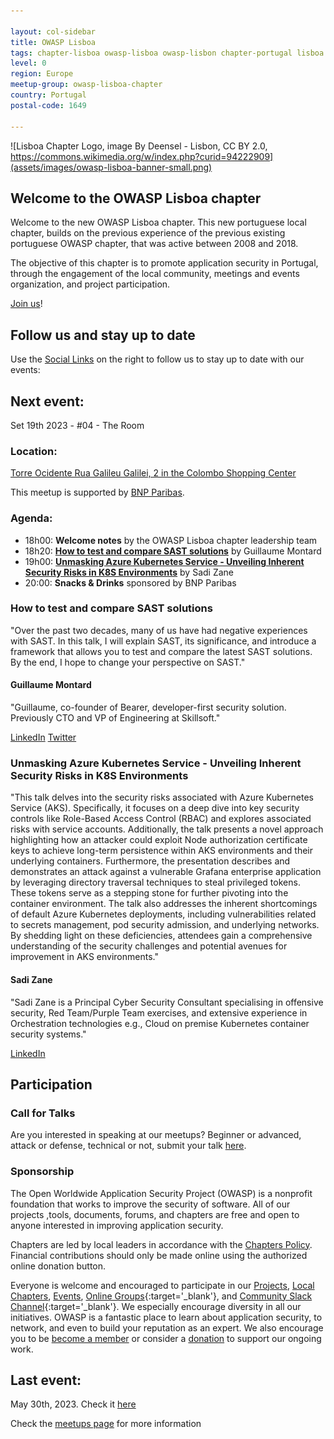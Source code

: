 ```yaml
---

layout: col-sidebar
title: OWASP Lisboa
tags: chapter-lisboa owasp-lisboa owasp-lisbon chapter-portugal lisboa lisbon portugal 
level: 0
region: Europe
meetup-group: owasp-lisboa-chapter
country: Portugal
postal-code: 1649

---
```

<!-- rebuild 1 -->

![Lisboa Chapter Logo, image By Deensel - Lisbon, CC BY 2.0, https://commons.wikimedia.org/w/index.php?curid=94222909](assets/images/owasp-lisboa-banner-small.png)

## Welcome to the OWASP Lisboa chapter
Welcome to the new OWASP Lisboa chapter. This new portuguese local chapter, builds on the previous experience of the previous existing portuguese OWASP chapter, that was active between 2008 and 2018. 

The objective of this chapter is to promote application security in Portugal, through the engagement of the local community, meetings and events organization, and project participation.

[Join us](https://owasp.org/membership)!

## Follow us and stay up to date

Use the [Social Links](#social-links) on the right to follow us to stay up to date with our events:


## Next event:

Set 19th 2023 - #04 - The Room

### Location:
[Torre Ocidente Rua Galileu Galilei, 2 in the Colombo Shopping Center](https://goo.gl/maps/kBcg5XbShzMqNGhJ9)

This meetup is supported by [BNP Paribas](https://www.bnpparibas.pt/).

### Agenda:
* 18h00: **Welcome notes** by the OWASP Lisboa chapter leadership team
* 18h20: **[How to test and compare SAST solutions](#how-to-test-and-compare-SAST-solutions)** by Guillaume Montard
* 19h00: **[Unmasking Azure Kubernetes Service - Unveiling Inherent Security Risks in K8S Environments](#Unmasking-Azure-Kubernetes-Service-Unveiling-Inherent-Security-Risks-in-K8S-Environments)** by Sadi Zane
* 20:00: **Snacks & Drinks** sponsored by BNP Paribas

### How to test and compare SAST solutions
"Over the past two decades, many of us have had negative experiences with SAST. In this talk, I will explain SAST, its significance, and introduce a framework that allows you to test and compare the latest SAST solutions. By the end, I hope to change your perspective on SAST."

#### Guillaume Montard
"Guillaume, co-founder of Bearer, developer-first security solution. Previously CTO and VP of Engineering at Skillsoft."

[LinkedIn](https://www.linkedin.com/in/guillaumemontard/)
[Twitter](https://twitter.com/g_montard)


### Unmasking Azure Kubernetes Service - Unveiling Inherent Security Risks in K8S Environments
"This talk delves into the security risks associated with Azure Kubernetes Service (AKS). Specifically, it focuses on a deep dive into key security controls like Role-Based Access Control (RBAC) and explores associated risks with service accounts. Additionally, the talk presents a novel approach highlighting how an attacker could exploit Node authorization certificate keys to achieve long-term persistence within AKS environments and their underlying containers. Furthermore, the presentation describes and demonstrates an attack against a vulnerable Grafana enterprise application by leveraging directory traversal techniques to steal privileged tokens. These tokens serve as a stepping stone for further pivoting into the container environment. The talk also addresses the inherent shortcomings of default Azure Kubernetes deployments, including vulnerabilities related to secrets management, pod security admission, and underlying networks. By shedding light on these deficiencies, attendees gain a comprehensive understanding of the security challenges and potential avenues for improvement in AKS environments."

#### Sadi Zane
"Sadi Zane is a Principal Cyber Security Consultant specialising in offensive security, Red Team/Purple Team exercises, and extensive experience in Orchestration technologies e.g., Cloud on premise Kubernetes container security systems."

[LinkedIn](https://www.linkedin.com/in/sadi-zane-bb6430206/)

## Participation

### Call for Talks

Are you interested in speaking at our meetups? 
Beginner or advanced, attack or defense, technical or not, submit your talk [here](https://lnkd.in/ecCrhWUx).

### Sponsorship

The Open Worldwide Application Security Project (OWASP) is a nonprofit foundation that works to improve the security of software. All of our projects ,tools, documents, forums, and chapters are free and open to anyone interested in improving application security.

Chapters are led by local leaders in accordance with the [Chapters Policy](/www-policy/operational/chapters). Financial contributions should only be made online using the authorized online donation button.

Everyone is welcome and encouraged to participate in our [Projects](/projects/), [Local Chapters](/chapters/), [Events](/events/), [Online Groups](https://groups.google.com/a/owasp.com/){:target='_blank'}, and [Community Slack Channel](https://owasp.slack.com/){:target='_blank'}. We especially encourage diversity in all our initiatives. OWASP is a fantastic place to learn about application security, to network, and even to build your reputation as an expert. We also encourage you to be [become a member](/membership/) or consider a [donation](/donate/) to support our ongoing work.


## Last event:
May 30th, 2023. Check it [here](https://owasp.org/www-chapter-lisboa/#div-pastevents)


Check the [meetups page](https://owasp.org/www-chapter-lisboa/#div-meetups) for more information